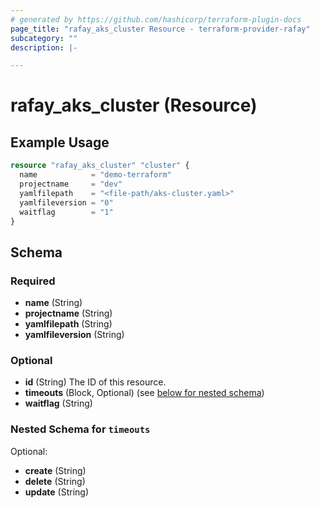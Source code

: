 ```yaml
---
# generated by https://github.com/hashicorp/terraform-plugin-docs
page_title: "rafay_aks_cluster Resource - terraform-provider-rafay"
subcategory: ""
description: |-

---
```


# rafay_aks_cluster (Resource)



## Example Usage

```terraform
resource "rafay_aks_cluster" "cluster" {
  name            = "demo-terraform"
  projectname     = "dev"
  yamlfilepath    = "<file-path/aks-cluster.yaml>"
  yamlfileversion = "0"
  waitflag        = "1"
}
```

<!-- schema generated by tfplugindocs -->
## Schema

### Required

- **name** (String)
- **projectname** (String)
- **yamlfilepath** (String)
- **yamlfileversion** (String)

### Optional

- **id** (String) The ID of this resource.
- **timeouts** (Block, Optional) (see [below for nested schema](#nestedblock--timeouts))
- **waitflag** (String)

<a id="nestedblock--timeouts"></a>
### Nested Schema for `timeouts`

Optional:

- **create** (String)
- **delete** (String)
- **update** (String)

